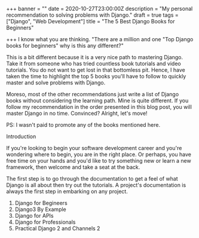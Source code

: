 +++
banner = ""
date = 2020-10-27T23:00:00Z
description = "My personal recommendation to solving problems with Django."
draft = true
tags = ["Django", "Web Development"]
title = "The 5 Best Django Books for Beginners"

+++
I know what you are thinking. "There are a million and one "Top Django books for beginners" why is this any different?"

This is a bit different because it is a very nice path to mastering Django. Take it from someone who has tried countless book tutorials and video tutorials. You do not want to get lost in that bottomless pit. Hence, I have taken the time to highlight the top 5 books you'll have to follow to quickly master and solve problems with Django.

Moreso, most of the other recommendations just write a list of Django books without considering the learning path. Mine is quite different. If you follow my recommendation in the order presented in this blog post, you will master Django in no time. Convinced? Alright, let's move!

PS: I wasn't paid to promote any of the books mentioned here.

Introduction

If you're looking to begin your software development career and you're wondering where to begin, you are in the right place. Or perhaps, you have free time on your hands and you'd like to try something new or learn a new framework, then welcome and take a seat at the back.

The first step is to go through the documentation to get a feel of what Django is all about then try out the tutorials. A project's documentation is always the first step in embarking on any project.

1. Django for Begineers
2. Django3 By Example
3. Django for APIs
4. Django for Professionals
5. Practical Django 2 and Channels 2